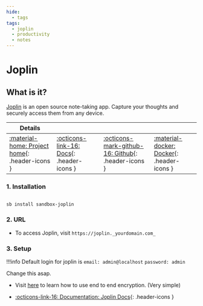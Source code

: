 ```yaml
---
hide:
  - tags
tags:
  - joplin
  - productivity
  - notes
---
```


# Joplin

## What is it?

[Joplin](https://joplinapp.org/) is an open source note-taking app. Capture your thoughts and securely access them from any device.

| Details     |             |             |             |
|-------------|-------------|-------------|-------------|
| [:material-home: Project home](https://joplinapp.org/){: .header-icons } | [:octicons-link-16: Docs](https://joplinapp.org/desktop/){: .header-icons } | [:octicons-mark-github-16: Github](https://github.com/laurent22/joplin){: .header-icons } | [:material-docker: Docker](https://hub.docker.com/r/florider89/joplin-server){: .header-icons }|

### 1. Installation

``` shell

sb install sandbox-joplin

```

### 2. URL

- To access Joplin, visit `https://joplin._yourdomain.com_`

### 3. Setup

!!!info
    Default login for joplin is
    `email: admin@localhost`
    `password: admin`

Change this asap.

- Visit [here](https://joplinapp.org/e2ee/) to learn how to use end to end encryption. (Very simple)

- [:octicons-link-16: Documentation: Joplin Docs](https://joplinapp.org/desktop/){: .header-icons }
